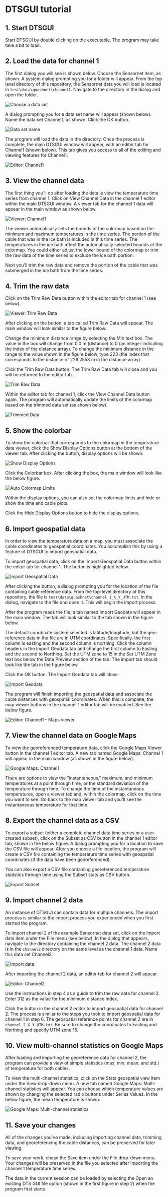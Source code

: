 # DTSGUI tutorial

## 1. Start DTSGUI

Start DTSGUI by double clicking on the executable. The program may take take a
bit to load.

## 2. Load the data for channel 1

The first dialog you will see is shown below. Choose the Sensornet item, as
shown. A system dialog prompting you for a folder will appear. From the top
level directory of this repository, the Sensornet data you will load is located
in `test\data\quashnet\channel1`. Navigate to the directory in the dialog and
open the folder.

![Choose a data set](images/choose-a-data-set.png)

A dialog prompting you for a data set name will appear (shown below). Name the
data set Channel1, as shown. Click the OK button.

![Data set name](images/data-set-name.png)

The program will load the data in the directory. Once the process is complete,
the main DTSGUI window will appear, with an editor tab for Channel1
(shown below). This tab gives you access to all of the editing and viewing
features for Channel1.

![Editor: Channel1](images/dts-gui-editor-channel-1.png)

## 3. View the channel data

The first thing you'll do after loading the data is view the temperature time
series from channel 1. Click on View Channel Data in the channel 1 editor
within the main DTSGUI window. A viewer tab for the channel 1 data will appear
in the main window as shown below.

![Viewer: Channel1](images/viewer-channel-1.png)

The viewer automatically sets the bounds of the colormap based on the
minimum and maximum temperatures in the time series. The portion of the cable
that was in the ice bath is included in this time series. The temperatures
in the ice bath affect the automatically selected bounds of the colormap. You
could either adjust the lower bound of the colormap or trim the raw data of the
time series to exclude the ice bath portion.

Next you'll trim the raw data and remove the portion of the cable that was
submerged in the ice bath from the time series.

## 4. Trim the raw data

Click on the Trim Raw Data button within the editor tab for channel 1 (see
below).

![Viewer: Trim Raw Data](images/editor-trim-raw-data.png)

After clicking on the button, a tab called Trim Raw Data will appear. The
main window will look similar to the figure below.

Change the minimum distance range by selecting the Min text box. The value in
the box will change from 0.0 m (distance) to 0 (an integer indicating the
index of the distance array). To change the minimum distance in the range to
the value shown in the figure below, type 223 (the index that corresponds to
the distance of 226.2558 m in the distance array).

Click the Trim Raw Data button. The Trim Raw Data tab will close and you will
be returned to the editor tab.

![Trim Raw Data](images/trim-raw-data.png)

Within the editor tab for channel 1, click the View Channel Data button again.
The program will automatically update the limits of the colormap based on the
trimmed data set (as shown below).

![Trimmed Data](images/viewer-trimmed.png)

## 5. Show the colorbar

To show the colorbar that corresponds to the colormap in the temperature data
viewer, click the Show Display Options button at the bottom of the viewer tab.
After clicking the button, display options will be shown.

![Show Display Options](images/show-display-options.png)

Click the Colorbar box. After clicking the box, the main window will look like
the below figure.

![Auto Colormap Limits](images/colormap-limits-auto.png)

Within the display options, you can also set the colormap limits and hide or
show the time and cable plots.

Click the Hide Display Options button to hide the display options.

## 6. Import geospatial data

In order to view the temperature data on a map, you must associate the cable
coordinates to geospatial coordinates. You accomplish this by using a feature
of DTSGUI to import geospatial data.

To import geospatial data, click on the Import Geospatial Data button within
the editor tab for channel 1. The button is highlighted below.

![Import Geospatial Data](images/import-geospatial-data.png)

After clicking the button, a dialog prompting you for the location of the file
containing cable reference data. From the top-level directory of this
repository, the file is `test\data\quashnet\channel 1_X_Y_UTM.txt`. In the
dialog, navigate to the file and open it. This will begin the import process.

After the program reads the file, a tab named Import Geodata will appear in the
main window. The tab will look similar to the tab shown in the figure below.

The default coordinate system selected is latitude/longitude, but the
geo-reference data in the file are in UTM coordinates. Specifically, the first
column is easting and the second column is northing. Click the column headers
in the Import Geodata tab and change the first column to Easting and the
second to Northing. Set the UTM zone to 15 in the Set UTM Zone text box below
the Data Preview section of the tab. The import tab should look like the tab
in the figure below.

Click the OK button. The Import Geodata tab will close.

![Import Geodata](images/import-geodata.png)

The program will finish importing the geospatial data and associate the cable
distances with geospatial coordinates. When this is complete, the map viewer
buttons in the channel 1 editor tab will be enabled. See the below figure.

![Editor: Channel1 - Maps viewer](images/editor-maps-viewer.png)

## 7. View the channel data on Google Maps

To view the georeferenced temperature data, click the Google Maps Viewer
button in the channel 1 editor tab. A new tab named Google Maps: Channel 1 will
appear in the main window (as shown in the figure below).

![Google Maps: Channel1](images/google-maps-channel-1.png)

There are options to view the "instantaneous," maximum, and minimum
temperatures at a point through time, or the standard deviation of the
temperature through time. To change the time of the instantaneous temperatures,
open a viewer tab and, within the colormap, click on the time you want to see.
Go back to the map viewer tab and you'll see the instantaneous temperature
for that time.

## 8. Export the channel data as a CSV

To export a subset (either a complete channel data time series or a user-
created subset), click on the Subset as CSV button in the channel 1 editor tab,
shown in the below figure. A dialog prompting you for a location to save the
CSV file will appear. After you choose a file location, the program will create
a CSV file containing the temperature time series with geospatial coordinates
(if the data have been georeferenced).

You can also export a CSV file containing georeferenced temperature statistics
through time using the Subset stats as CSV button.

![Export Subset](images/export-subset.png)

## 9. Import channel 2 data

An instance of DTSGUI can contain data for multiple channels. The import
process is similar to the import process you experienced when you first started
the program.

To import channel 2 of the example Sensornet data set, click on the Import data
item under the File menu (see below). In the dialog that appears, navigate to
the directory containing the channel 2 data. The channel 2 data is in the
`channel2` directory on the same level as the channel 1 data. Name this data
set Channel2.

![Import data](images/dts-gui-menu-import.png)

After importing the channel 2 data, an editor tab for channel 2 will appear.

![Editor: Channel2](images/dts-gui-editor-channel-2.png)

Use the instructions in step 4 as a guide to trim the raw data for channel 2.
Enter 312 as the value for the minimum distance index.

Click the button in the channel 2 editor to import geospatial data for channel
2. The process is similar to the steps you took to import geospatial data
for channel 1 in step 6. The geospatial reference points for channel 2
are in `channel 2_X_Y_UTM.txt`. Be sure to change the coordinates to Easting
and Northing and specify UTM zone 15.

## 10. View multi-channel statistics on Google Maps

After loading and importing the georeference data for channel 2, the program
can provide a view of simple statistics (max, min, mean, and std.) of
temperature for both cables.

To view the multi-channel statistics, click on the Stats geospatial view item
under the View drop-down menu. A new tab named Google Maps: Multi-channel
statistics will appear. You can choose which temperature values are shown by
changing the selected radio buttons under Series Values. In the below figure,
the mean temperature is shown.

![Google Maps: Multi-channel statistics](images/google-maps-multi-channel.png)

## 11. Save your changes

All of the changes you've made, including importing channel data, trimming
data, and georeferencing the cable distances, can be preserved for later
viewing.

To save your work, chose the Save item under the File drop-down menu. Your
changes will be preserved in the file you selected after importing the
channel 1 temperature time series.

The data in the current session can be loaded by selecting the Open an existing
DTS GUI file option (shown in the first figure in step 2) when the program
first starts.
